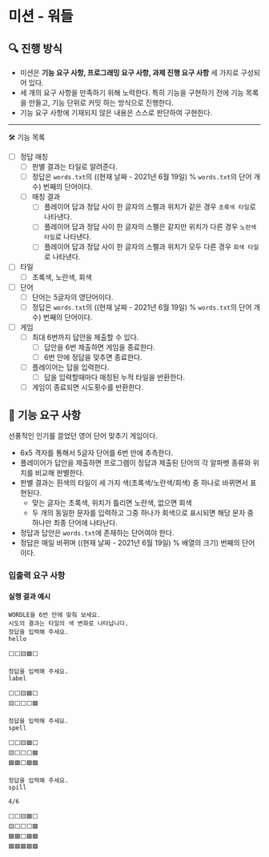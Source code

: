# 미션 - 워들

## 🔍 진행 방식

- 미션은 **기능 요구 사항, 프로그래밍 요구 사항, 과제 진행 요구 사항** 세 가지로 구성되어 있다.
- 세 개의 요구 사항을 만족하기 위해 노력한다. 특히 기능을 구현하기 전에 기능 목록을 만들고, 기능 단위로 커밋 하는 방식으로 진행한다.
- 기능 요구 사항에 기재되지 않은 내용은 스스로 판단하여 구현한다.

---

🛠 기능 목록
- [ ]  정답 매칭
    - [ ]  판별 결과는 타일로 알려준다.
    - [ ]  정답은 `words.txt`의 ((현재 날짜 - 2021년 6월 19일) % `words.txt`의 단어 개수) 번째의 단어이다.
    - [ ]  매칭 결과
        - [ ]  플레이어 답과 정답 사이 한 글자의 스펠과 위치가 같은 경우 `초록색 타일`로 나타낸다.
        - [ ]  플레이어 답과 정답 사이 한 글자의 스펠은 같지만 위치가 다른 경우 `노란색 타일`로 나타낸다.
        - [ ]  플레이어 답과 정답 사이 한 글자의 스펠과 위치가 모두 다른 경우 `회색 타일`로 나타낸다.
- [ ]  타일
    - [ ]  초록색, 노란색, 회색
- [ ]  단어
    - [ ]  단어는 5글자의 영단어이다.
    - [ ]  정답은 `words.txt`의 ((현재 날짜 - 2021년 6월 19일) % `words.txt`의 단어 개수) 번째의 단어이다.
- [ ]  게임
    - [ ]  최대 6번까지 답안을 제출할 수 있다.
        - [ ]  답안을 6번 제출하면 게임을 종료한다.
        - [ ]  6번 안에 정답을 맞추면 종료한다.
    - [ ]  플레이어는 답을 입력한다.
        - [ ]  답을 입력할때마다 매칭된 누적 타일을 반환한다.
    - [ ]  게임이 종료되면 시도횟수를 반환한다.

## 🚀 기능 요구 사항

선풍적인 인기를 끌었던 영어 단어 맞추기 게임이다.

- 6x5 격자를 통해서 5글자 단어를 6번 만에 추측한다.
- 플레이어가 답안을 제출하면 프로그램이 정답과 제출된 단어의 각 알파벳 종류와 위치를 비교해 판별한다.
- 판별 결과는 흰색의 타일이 세 가지 색(초록색/노란색/회색) 중 하나로 바뀌면서 표현된다.
   - 맞는 글자는 초록색, 위치가 틀리면 노란색, 없으면 회색
   - 두 개의 동일한 문자를 입력하고 그중 하나가 회색으로 표시되면 해당 문자 중 하나만 최종 단어에 나타난다.
- 정답과 답안은 `words.txt`에 존재하는 단어여야 한다.
- 정답은 매일 바뀌며 ((현재 날짜 - 2021년 6월 19일) % 배열의 크기) 번째의 단어이다.

### 입출력 요구 사항

#### 실행 결과 예시

```
WORDLE을 6번 만에 맞춰 보세요.
시도의 결과는 타일의 색 변화로 나타납니다.
정답을 입력해 주세요.
hello

⬜⬜🟨🟩⬜

정답을 입력해 주세요.
label

⬜⬜🟨🟩⬜
🟨⬜⬜⬜🟩

정답을 입력해 주세요.
spell

⬜⬜🟨🟩⬜
🟨⬜⬜⬜🟩
🟩🟩⬜🟩🟩

정답을 입력해 주세요.
spill

4/6

⬜⬜🟨🟩⬜
🟨⬜⬜⬜🟩
🟩🟩⬜🟩🟩
🟩🟩🟩🟩🟩
```

